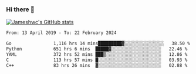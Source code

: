 ### Hi there 👋

[![Jameshwc's GitHub stats](https://github-readme-stats.vercel.app/api?username=jameshwc)](https://github.com/anuraghazra/github-readme-stats)

<!--START_SECTION:waka-->

```txt
From: 13 April 2019 - To: 22 February 2024

Go                1,116 hrs 14 mins█████████▓░░░░░░░░░░░░░░░   38.50 %
Python            651 hrs 6 mins  █████▓░░░░░░░░░░░░░░░░░░░   22.46 %
YAML              372 hrs 52 mins ███▒░░░░░░░░░░░░░░░░░░░░░   12.86 %
C                 113 hrs 57 mins █░░░░░░░░░░░░░░░░░░░░░░░░   03.93 %
C++               83 hrs 26 mins  ▓░░░░░░░░░░░░░░░░░░░░░░░░   02.88 %
```

<!--END_SECTION:waka-->